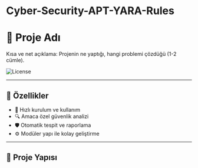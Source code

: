 # Cyber-Security-APT-YARA-Rules
# 🔐 Proje Adı
Kısa ve net açıklama: Projenin ne yaptığı, hangi problemi çözdüğü (1-2 cümle).

![License](https://img.shields.io/badge/license-MIT-blue.svg)

---

## 📌 Özellikler
- 🚀 Hızlı kurulum ve kullanım
- 🔍 Amaca özel güvenlik analizi
- 🛡️ Otomatik tespit ve raporlama
- ⚙️ Modüler yapı ile kolay geliştirme

---

## 📂 Proje Yapısı
